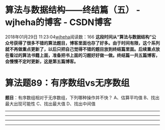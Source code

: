 # 算法与数据结构——终结篇（五） - wjheha的博客 - CSDN博客
2018年01月29日 11:23:04[wjheha](https://me.csdn.net/wjheha)阅读数：166
**这段时间从“算法与数据结构”公众号获得了很多不错的算法题目，博客里面也存了好多。由于时间有限，这个系列就不再做重点更新了，以后只把自己觉得不错的题目放到终结篇里面。后续重点放在看过的算法书籍上面，准备把书上面的习题好好做一做。终结篇一共五篇博客，会慢慢不定时更新，这是第五篇博客。**
# 算法题89：有序数组vs无序数组
**题目**：有序数组相对于无序数组，下列哪种操作并不快？ 
A、估算平均值 
B、找出最大出现可能性 
C、找出最大值 
D、找出中间值
****************************************************************************************************************************************
****************************************************************************************************************************************
****************************************************************************************************************************************
****************************************************************************************************************************************
